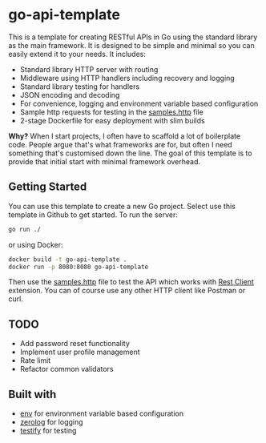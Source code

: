 # go-api-template

This is a template for creating RESTful APIs in Go using the standard library as the main framework. It is designed to be simple and minimal so you can easily extend it to your needs. It includes:

- Standard library HTTP server with routing
- Middleware using HTTP handlers including recovery and logging
- Standard library testing for handlers
- JSON encoding and decoding
- For convenience, logging and environment variable based configuration
- Sample http requests for testing in the [samples.http](samples.http) file
- 2-stage Dockerfile for easy deployment with slim builds

**Why?** When I start projects, I often have to scaffold a lot of boilerplate code. People argue that's what frameworks are for, but often I need something that's customised down the line. The goal of this template is to provide that initial start with minimal framework overhead.

## Getting Started

You can use this template to create a new Go project. Select use this template in Github to get started. To run the server:

```bash
go run ./
```

or using Docker:

```bash
docker build -t go-api-template .
docker run -p 8080:8080 go-api-template
```

Then use the [samples.http](samples.http) file to test the API which works with [Rest Client](https://marketplace.visualstudio.com/items?itemName=humao.rest-client) extension. You can of course use any other HTTP client like Postman or curl.

## TODO

- Add password reset functionality
- Implement user profile management
- Rate limit
- Refactor common validators

## Built with

- [env](https://github.com/caarlos0/env) for environment variable based configuration
- [zerolog](https://github.com/rs/zerolog) for logging
- [testify](https://github.com/stretchr/testify) for testing
